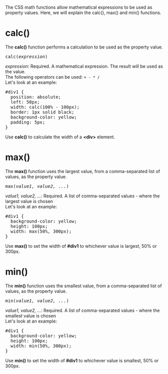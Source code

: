 The CSS math functions allow mathematical expressions to be used as property values. Here, we will explain the calc(), max() and min() functions.
<h1>calc()</h1>
The <b>calc()</b> function performs a calculation to be used as the property value.
<pre>calc(<i>expression</i>)</pre>
<i>expression</i>: Required. A mathematical expression. The result will be used as the value.
<br>
The following operators can be used: <code>+ - * /</code>
<br>
Let's look at an example:
<pre>
#div1 {
  position: absolute;
  left: 50px;
  width: calc(100% - 100px);
  border: 1px solid black;
  background-color: yellow;
  padding: 5px;
}
</pre>
Use <b>calc()</b> to calculate the width of a <b>&lt;div&gt;</b> element.
<h1>max()</h1>
The <b>max()</b> function uses the largest value, from a comma-separated list of values, as the property value.
<pre>max(<i>value1, value2, ...</i>)</pre>
<i>value1, value2, ...</i>: Required. A list of comma-separated values - where the largest value is chosen
<br>
Let's look at an example:
<pre>
#div1 {
  background-color: yellow;
  height: 100px;
  width: max(50%, 300px);
}
</pre>
Use <b>max()</b> to set the width of <b>#div1</b> to whichever value is largest, 50% or 300px.
<h1>min()</h1>
The <b>min()</b> function uses the smallest value, from a comma-separated list of values, as the property value.
<pre>min(<i>value1, value2, ...</i>)</pre>
<i>value1, value2, ...</i>: Required. A list of comma-separated values - where the smallest value is chosen
<br>
Let's look at an example:
<pre>
#div1 {
  background-color: yellow;
  height: 100px;
  width: min(50%, 300px);
}
</pre>
Use <b>min()</b> to set the width of <b>#div1</b> to whichever value is smallest, 50% or 300px.
